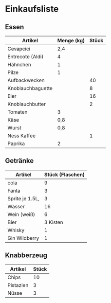 # Einkaufsliste

## Essen

| Artikel           | Menge (kg) | Stück |
| ----------------- | ---------- | ----- |
| Cevapcici         | 2,4        |       |
| Entrecote (Aldi)  | 4          |       |
| Hähnchen          | 1          |       |
| Pilze             | 1          |       |
| Aufbackwecken     |            | 40    |
| Knoblauchbaguette |            | 8     |
| Eier              |            | 16    |
| Knoblauchbutter   |            | 2     |
| Tomaten           | 3          |       |
| Käse              | 0,8        |       |
| Wurst             | 0,8        |       |
| Ness Kaffee       |            | 1     |
| Paprika           | 2          |       |

## Getränke

| Artikel         | Stück (Flaschen) |
| --------------- | ---------------- |
| cola            | 9                |
| Fanta           | 3                |
| Sprite je 1.5L, | 3                |
| Wasser          | 16               |
| Wein (weiß)     | 6                |
| Bier            | 3 Kisten         |
| Whisky          | 1                |
| Gin Wildberry   | 1                |

## Knabberzeug

| Artikel   | Stück |
| --------- | ----- |
| Chips     | 10    |
| Pistazien | 3     |
| Nüsse     | 3     |
